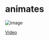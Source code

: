 # animates


![image](https://github.com/Wesley333/animates/assets/86034843/fb3b44b4-27e8-4586-89f9-aac474fd7fe1)


[Video](https://github-production-user-asset-6210df.s3.amazonaws.com/86034843/249565068-bca10152-5188-49a7-a08d-0a35ccb35cda.mp4)




